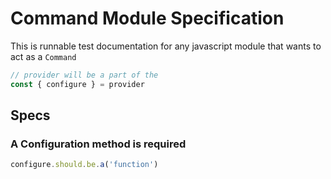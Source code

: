 # Command Module Specification

This is runnable test documentation for any javascript module that wants to act as a `Command`

```javascript
// provider will be a part of the
const { configure } = provider
```

## Specs

### A Configuration method is required

```javascript
configure.should.be.a('function')
```
